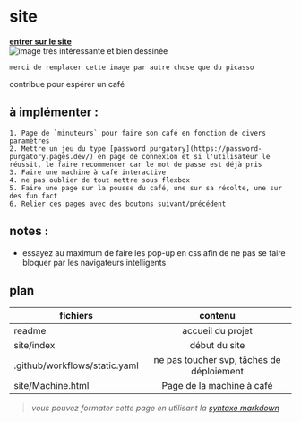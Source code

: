 # site  

**[entrer sur le site](site/index.html)**  
![image très intéressante et bien dessinée](site/ressources/favicon/android-icon-192x192.png "titre")  
```
merci de remplacer cette image par autre chose que du picasso
```
contribue pour espérer un café  

## à implémenter : 
	1. Page de `minuteurs` pour faire son café en fonction de divers paramètres  
	2. Mettre un jeu du type [password purgatory](https://password-purgatory.pages.dev/) en page de connexion et si l'utilisateur le réussit, le faire recommencer car le mot de passe est déjà pris 
	3. Faire une machine à café interactive
	4. ne pas oublier de tout mettre sous flexbox
	5. Faire une page sur la pousse du café, une sur sa récolte, une sur des fun fact
	6. Relier ces pages avec des boutons suivant/précédent
  
## notes :
* essayez au maximum de faire les pop-up en css afin de ne pas se faire bloquer par les navigateurs intelligents

## plan  

| fichiers  | contenu |
| ------------- |:-------------:|
| readme     | accueil du projet     |
| site/index      | début du site     |
| .github/workflows/static.yaml      | ne pas toucher svp, tâches de déploiement     |
| site/Machine.html | Page de la machine à café |


>_vous pouvez formater cette page en utilisant la [syntaxe markdown](https://markdownlivepreview.com/)_

